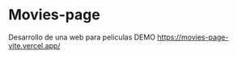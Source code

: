 # Movies-page
Desarrollo de una web para peliculas
<a>DEMO<a/>
https://movies-page-vite.vercel.app/
